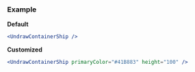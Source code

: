 ### Example

**Default**
```jsx
<UndrawContainerShip />
```

**Customized**
```jsx
<UndrawContainerShip primaryColor="#41B883" height="100" />
```
